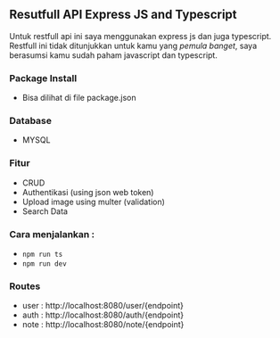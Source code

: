 ## Resutfull API Express JS and Typescript
Untuk restfull api ini saya menggunakan express js dan juga typescript. Restfull ini tidak ditunjukkan untuk kamu yang _pemula banget_, saya berasumsi kamu sudah paham javascript dan typescript.

### Package Install
- Bisa dilihat di file package.json

### Database
- MYSQL

### Fitur
- CRUD
- Authentikasi (using json web token)
- Upload image using multer (validation)
- Search Data

### Cara menjalankan :
- `npm run ts`
- `npm run dev`

### Routes
- user : http://localhost:8080/user/{endpoint}
- auth : http://localhost:8080/auth/{endpoint}
- note : http://localhost:8080/note/{endpoint}